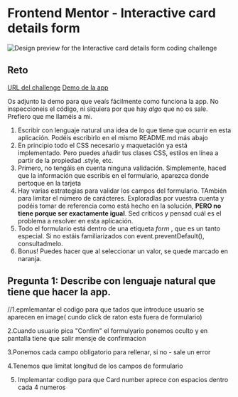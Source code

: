 # Frontend Mentor - Interactive card details form

![Design preview for the Interactive card details form coding challenge](./design/desktop-preview.jpg)

## Reto

[URL del challenge](https://www.frontendmentor.io/challenges/interactive-rating-component-koxpeBUmI)
[Demo de la app](https://interactive-card-details-form-main-zeta.vercel.app/)

Os adjunto la demo para que veaís fácilmente como funciona la app. No inspeccioneis el código, ni siquiera por que hay _algo_ que no os sale. Prefiero que me llaméis a mi.

1. Escribir con lenguaje natural una idea de lo que tiene que ocurrir en esta aplicación. Podéis escribirlo en el mismo README.md más abajo
2. En principio todo el CSS necesario y maquetación ya está implementado. Pero puedes añadir tus clases CSS, estilos en línea a partir de la propiedad .style, etc.
3. Primero, no tengáis en cuenta ninguna validación. Simplemente, haced que la información que escribís en el formulario, aparezca donde pertoque en la tarjeta
4. Hay varias estrategias para validar los campos del formulario. TAmbién para limitar el número de carácteres. Exploradlas por vuestra cuenta y podéis tomar de referencia como está hecho en la solución, **PERO no tiene porque ser exactamente igual**. Sed críticos y pensad cuál es el problema a resolver en esta aplicación.
5. Todo el formulario está dentro de una etiqueta _form_ , que es un tanto especial. Si no estáis familiarizados con event.preventDefault(), consultadmelo.
6. Bonus! Puedes hacer que al seleccionar un valor, se quede marcado en naranja.

## Pregunta 1: Describe con lenguaje natural que tiene que hacer la app.
//1.epmlemantar el codigo para que tados que introduce usuario se aparecen en image( cundo click de raton esta fuera de formulario)

2.Cuando usuario pica "Confim" el formulyario ponemos oculto y en pantalla tiene que salir mensje de confirmacion

3.Ponemos cada campo obligatorio para rellenar, si no - sale un error

4.Tenemos que limitat longitud de los campos de formulario

5. Implemantar codigo para que Card number aprece con espacios dentro cada 4 numeros